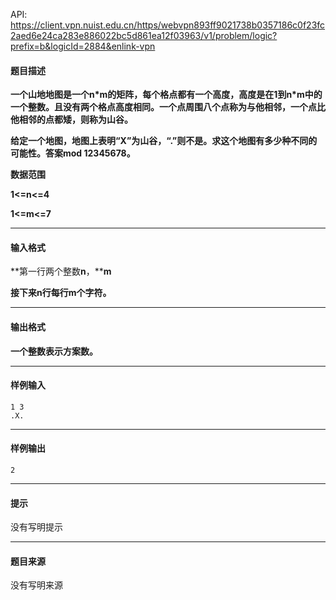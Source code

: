 API: https://client.vpn.nuist.edu.cn/https/webvpn893ff9021738b0357186c0f23fc2aed6e24ca283e886022bc5d861ea12f03963/v1/problem/logic?prefix=b&logicId=2884&enlink-vpn

#### 题目描述

**一个山地地图是一个****n\*m****的矩阵，每个格点都有一个高度，高度是在****1****到****n\*m****中的一个整数。且没有两个格点高度相同。一个点周围八个点称为与他相邻，一个点比他相邻的点都矮，则称为山谷。**

 **给定一个地图，地图上表明“****X****”为山谷，“****.”****则不是。求这个地图有多少种不同的可能性。答案****mod 12345678****。**

**数据范围**

**1<=n<=4**

**1<=m<=7**

---

#### 输入格式

**第一行两个整数****n****，****m**

**接下来****n****行每行****m****个字符。**

---

#### 输出格式

**一个整数表示方案数。**

---

#### 样例输入
```
1 3
.X.

```

---

#### 样例输出
```
2
```

---

#### 提示

没有写明提示

---

#### 题目来源

没有写明来源
